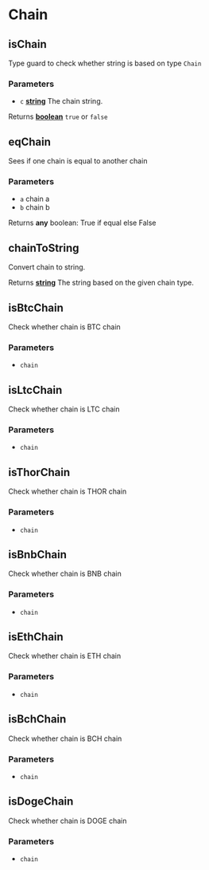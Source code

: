 # Chain

<!-- Generated by documentation.js. Update this documentation by updating the source code. -->

## isChain

Type guard to check whether string  is based on type `Chain`

### Parameters

-   `c` **[string][1]** The chain string.

Returns **[boolean][2]** `true` or `false`

## eqChain

Sees if one chain is equal to another chain

### Parameters

-   `a`  chain a
-   `b`  chain b

Returns **any** boolean: True if equal else False

## chainToString

Convert chain to string.

Returns **[string][1]** The string based on the given chain type.

## isBtcChain

Check whether chain is BTC chain

### Parameters

-   `chain`  

## isLtcChain

Check whether chain is LTC chain

### Parameters

-   `chain`  

## isThorChain

Check whether chain is THOR chain

### Parameters

-   `chain`  

## isBnbChain

Check whether chain is BNB chain

### Parameters

-   `chain`  

## isEthChain

Check whether chain is ETH chain

### Parameters

-   `chain`  

## isBchChain

Check whether chain is BCH chain

### Parameters

-   `chain`  

## isDogeChain

Check whether chain is DOGE chain

### Parameters

-   `chain`  

[1]: https://developer.mozilla.org/docs/Web/JavaScript/Reference/Global_Objects/String

[2]: https://developer.mozilla.org/docs/Web/JavaScript/Reference/Global_Objects/Boolean
